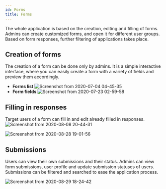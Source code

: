 ```yaml
---
id: Forms
title: Forms
---
```


The whole application is based on the creation, editing and filling of forms. Admins can create customized forms, and open it for different user groups. Based on form responses, further filtering of applications takes place.

## Creation of forms

The creation of a form can be done only by admins. It is a simple interactive interface, where you can easily create a form with a variety of fields and preview them accordingly.

- **Forms list**
  ![Screenshot from 2020-07-04 04-45-35](https://user-images.githubusercontent.com/43119923/86500929-58363f80-bdb2-11ea-959f-99d51ddba3ca.png)
- **Form fields**
  ![Screenshot from 2020-07-23 02-59-58](https://user-images.githubusercontent.com/43119923/88230839-c1fa8880-cc90-11ea-8568-6a8defae916b.png)

## Filling in responses

Target users of a form can fill in and edit already filled in responses.
![Screenshot from 2020-08-08 20-44-31](https://user-images.githubusercontent.com/43119923/89713859-28351a00-d9b8-11ea-94ad-b0857a30ce1b.png)

![Screenshot from 2020-08-28 19-01-56](https://user-images.githubusercontent.com/43119923/91566282-0bf61e80-e961-11ea-889b-79a945df7298.png)

## Submissions

Users can view their own submissions and their status. Admins can view form submissions, user profile and update submission statuses of users. Submissions can be filtered and searched to ease the application process.

![Screenshot from 2020-08-29 18-24-42](https://user-images.githubusercontent.com/43119923/91637353-753f6580-ea25-11ea-975d-fe67b9ae64a2.png)
